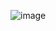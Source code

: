 ![image](https://github.com/ilrexho2011/Project-EULER-Possible-Solutions-Problems-401_to_500/assets/61479363/8de8cc56-b79d-46e7-ac65-2e6339c2d083)

